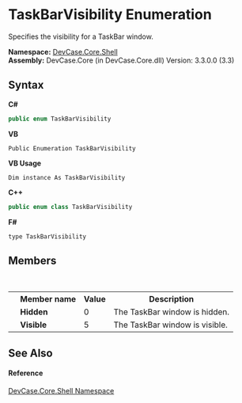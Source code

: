# TaskBarVisibility Enumeration
 

Specifies the visibility for a TaskBar window.

**Namespace:**&nbsp;<a href="N_DevCase_Core_Shell">DevCase.Core.Shell</a><br />**Assembly:**&nbsp;DevCase.Core (in DevCase.Core.dll) Version: 3.3.0.0 (3.3)

## Syntax

**C#**<br />
``` C#
public enum TaskBarVisibility
```

**VB**<br />
``` VB
Public Enumeration TaskBarVisibility
```

**VB Usage**<br />
``` VB Usage
Dim instance As TaskBarVisibility
```

**C++**<br />
``` C++
public enum class TaskBarVisibility
```

**F#**<br />
``` F#
type TaskBarVisibility
```


## Members
&nbsp;<table><tr><th></th><th>Member name</th><th>Value</th><th>Description</th></tr><tr><td /><td target="F:DevCase.Core.Shell.TaskBarVisibility.Hidden">**Hidden**</td><td>0</td><td>The TaskBar window is hidden.</td></tr><tr><td /><td target="F:DevCase.Core.Shell.TaskBarVisibility.Visible">**Visible**</td><td>5</td><td>The TaskBar window is visible.</td></tr></table>

## See Also


#### Reference
<a href="N_DevCase_Core_Shell">DevCase.Core.Shell Namespace</a><br />